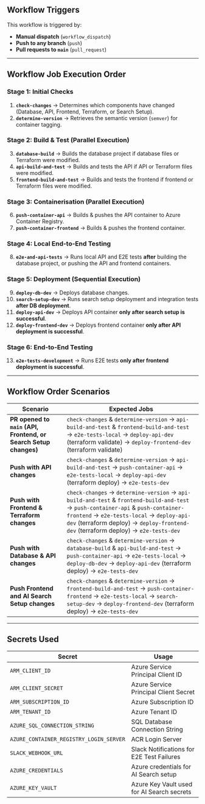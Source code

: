## **Workflow Triggers**

This workflow is triggered by:

- **Manual dispatch** (`workflow_dispatch`)
- **Push to any branch** (`push`)
- **Pull requests to `main`** (`pull_request`)

---

## **Workflow Job Execution Order**

### **Stage 1: Initial Checks**

1. **`check-changes`** → Determines which components have changed (Database, API, Frontend, Terraform, or Search Setup).
2. **`determine-version`** → Retrieves the semantic version (`semver`) for container tagging.

### **Stage 2: Build & Test (Parallel Execution)**

3. **`database-build`** → Builds the database project if database files or Terraform were modified.
4. **`api-build-and-test`** → Builds and tests the API if API or Terraform files were modified.
5. **`frontend-build-and-test`** → Builds and tests the frontend if frontend or Terraform files were modified.

### **Stage 3: Containerisation (Parallel Execution)**

6. **`push-container-api`** → Builds & pushes the API container to Azure Container Registry.
7. **`push-container-frontend`** → Builds & pushes the frontend container.

### **Stage 4: Local End-to-End Testing**

8. **`e2e-and-api-tests`** → Runs local API and E2E tests **after** building the database project, or pushing the API and frontend containers.

### **Stage 5: Deployment (Sequential Execution)**

9. **`deploy-db-dev`** → Deploys database changes.
10. **`search-setup-dev`** → Runs search setup deployment and integration tests **after DB deployment**.
11. **`deploy-api-dev`** → Deploys API container **only after search setup is successful**.
12. **`deploy-frontend-dev`** → Deploys frontend container **only after API deployment is successful**.

### **Stage 6: End-to-End Testing**

13. **`e2e-tests-development`** → Runs E2E tests **only after frontend deployment is successful**.

---

## **Workflow Order Scenarios**

| **Scenario**                                                     | **Expected Jobs**                                                                                                                                                                                                                                                  |
| ---------------------------------------------------------------- | ------------------------------------------------------------------------------------------------------------------------------------------------------------------------------------------------------------------------------------------------------------------ |
| **PR opened to `main` (API, Frontend, or Search Setup changes)** | `check-changes` & `determine-version` → `api-build-and-test` & `frontend-build-and-test` → `e2e-tests-local` → `deploy-api-dev` (terraform validate) → `deploy-frontend-dev` (terraform validate)                                                                  |
| **Push with API changes**                                        | `check-changes` & `determine-version` → `api-build-and-test` → `push-container-api` → `e2e-tests-local` → `deploy-api-dev` (terraform deploy) → `e2e-tests-dev`                                                                                                    |
| **Push with Frontend & Terraform changes**                       | `check-changes` → `determine-version` → `api-build-and-test` & `frontend-build-and-test` → `push-container-api` & `push-container-frontend` → `e2e-tests-local` → `deploy-api-dev` (terraform deploy) → `deploy-frontend-dev` (terraform deploy) → `e2e-tests-dev` |
| **Push with Database & API changes**                             | `check-changes` & `determine-version` → `database-build` & `api-build-and-test` → `push-container-api` → `e2e-tests-local` → `deploy-db-dev` → `deploy-api-dev` (terraform deploy) → `e2e-tests-dev`                                                               |
| **Push Frontend and AI Search Setup changes**                    | `check-changes` & `determine-version` → `frontend-build-and-test` → `push-container-frontend` → `e2e-tests-local` → `search-setup-dev` → `deploy-frontend-dev` (terraform deploy) → `e2e-tests-dev`                                                                |

---

## **Secrets Used**

| **Secret**                              | **Usage**                                  |
| --------------------------------------- | ------------------------------------------ |
| `ARM_CLIENT_ID`                         | Azure Service Principal Client ID          |
| `ARM_CLIENT_SECRET`                     | Azure Service Principal Client Secret      |
| `ARM_SUBSCRIPTION_ID`                   | Azure Subscription ID                      |
| `ARM_TENANT_ID`                         | Azure Tenant ID                            |
| `AZURE_SQL_CONNECTION_STRING`           | SQL Database Connection String             |
| `AZURE_CONTAINER_REGISTRY_LOGIN_SERVER` | ACR Login Server                           |
| `SLACK_WEBHOOK_URL`                     | Slack Notifications for E2E Test Failures  |
| `AZURE_CREDENTIALS`                     | Azure credentials for AI Search setup      |
| `AZURE_KEY_VAULT`                       | Azure Key Vault used for AI Search secrets |
